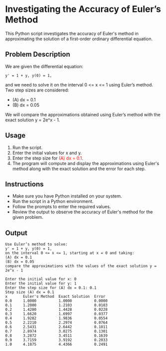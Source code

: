 # Investigating the Accuracy of Euler’s Method


This Python script investigates the accuracy of Euler's method in approximating the solution of a first-order ordinary differential equation.

## Problem Description

We are given the differential equation:

    y' = 1 + y, y(0) = 1,

and we need to solve it on the interval 0 <= x <= 1 using Euler’s method. Two step sizes are considered:
- (A) dx = 0.1
- (B) dx = 0.05

We will compare the approximations obtained using Euler’s method with the exact solution y = 2e^x - 1.

## Usage


1. Run the script.
2. Enter the initial values for x and y.
3. Enter the step size for <span style="color:red">(A) dx = 0.1</span>.
4. The program will compute and display the approximations using Euler's method along with the exact solution and the error for each step.

## Instructions


- Make sure you have Python installed on your system.
- Run the script in a Python environment.
- Follow the prompts to enter the required values.
- Review the output to observe the accuracy of Euler's method for the given problem.

## Output 
```
Use Euler’s method to solve:
y' = 1 + y, y(0) = 1,
on the interval 0 <= x <= 1, starting at x = 0 and taking:
(A) dx = 0.1
(B) dx = 0.05
compare the approximations with the values of the exact solution y = 2e^x - 1

Enter the initial value for x: 0
Enter the initial value for y: 1
Enter the step size for (A) dx = 0.1: 0.1
Step size (A) dx = 0.1
x       Euler's Method  Exact Solution  Error
0.0     1.0000          1.0000          0.0000
0.1     1.2000          1.2103          0.0103
0.2     1.4200          1.4428          0.0228
0.3     1.6620          1.6997          0.0377
0.4     1.9282          1.9836          0.0554
0.5     2.2210          2.2974          0.0764
0.6     2.5431          2.6442          0.1011
0.7     2.8974          3.0275          0.1301
0.8     3.2872          3.4511          0.1639
0.9     3.7159          3.9192          0.2033
1.0     4.1875          4.4366          0.2491

```